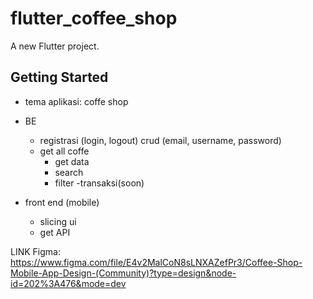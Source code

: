 # flutter_coffee_shop

A new Flutter project.

## Getting Started

- tema aplikasi: 
	coffe shop

- BE
	- registrasi (login, logout)
		crud (email, username, password)
	- get all coffe
		- get data
		- search
		- filter
	-transaksi(soon)

- front end (mobile)
	- slicing ui
	- get API

LINK Figma:
https://www.figma.com/file/E4v2MalCoN8sLNXAZefPr3/Coffee-Shop-Mobile-App-Design-(Community)?type=design&node-id=202%3A476&mode=dev
